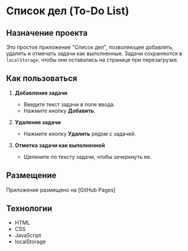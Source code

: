 # Список дел (To-Do List)

## Назначение проекта

Это простое приложение "Список дел", позволяющее добавлять, удалять и отмечать задачи как выполненные. Задачи сохраняются в `localStorage`, чтобы они оставались на странице при перезагрузке.

## Как пользоваться

1. **Добавление задачи**
    - Введите текст задачи в поле ввода.
    - Нажмите кнопку **Добавить**.

2. **Удаление задачи**
    - Нажмите кнопку **Удалить** рядом с задачей.

3.  **Отметка задачи как выполненной**
    - Щелкните по тексту задачи, чтобы зачеркнуть ее.

## Размещение

Приложение размещено на [GitHub Pages]

## Технологии

- HTML
- CSS 
- JavaScript
- localStorage
